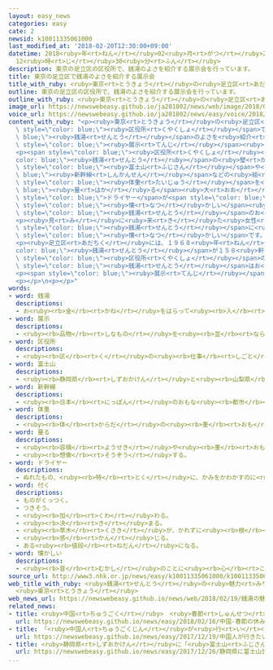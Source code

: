 ```yaml
---
layout: easy_news
categories: easy
cate: 2
newsid: k10011335061000
last_modified_at: '2018-02-20T12:30:00+09:00'
datetime: 2018<ruby>年<rt>ねん</rt></ruby>02<ruby>月<rt>がつ</rt></ruby>20<ruby>日<rt>にち</rt></ruby>
  12<ruby>時<rt>じ</rt></ruby>30<ruby>分<rt>ふん</rt></ruby>
description: 東京の足立区の区役所で、銭湯のよさを紹介する展示会を行っています。
title: 東京の足立区で銭湯のよさを紹介する展示会
title_with_ruby: <ruby>東京<rt>とうきょう</rt></ruby>の<ruby>足立区<rt>あだちく</rt></ruby>で<ruby>銭湯<rt>せんとう</rt></ruby>のよさを<ruby>紹介<rt>しょうかい</rt></ruby>する<ruby>展示<rt>てんじ</rt></ruby><ruby>会<rt>かい</rt></ruby>
outline: 東京の足立区の区役所で、銭湯のよさを紹介する展示会を行っています。
outline_with_ruby: <ruby>東京<rt>とうきょう</rt></ruby>の<ruby>足立区<rt>あだちく</rt></ruby>の<ruby>区役所<rt>くやくしょ</rt></ruby>で、<ruby>銭湯<rt>せんとう</rt></ruby>のよさを<ruby>紹介<rt>しょうかい</rt></ruby>する<ruby>展示<rt>てんじ</rt></ruby><ruby>会<rt>かい</rt></ruby>を<ruby>行<rt>おこな</rt></ruby>っています。
image_url: https://newswebeasy.github.io/ja201802/news/web/image/2018/02/19/K10011335061_1802191418_1802191445_01_03.jpg
voice_url: https://newswebeasy.github.io/ja201802/news/easy/voice/2018/02/20/k10011335061000.mp3
content_with_ruby: "<p><ruby>東京<rt>とうきょう</rt></ruby>の<ruby>足立区<rt>あだちく</rt></ruby>の<span\
  \ style=\"color: blue;\"><ruby>区役所<rt>くやくしょ</rt></ruby></span>で、<span style=\"color:\
  \ blue;\"><ruby>銭湯<rt>せんとう</rt></ruby></span>のよさを<ruby>紹介<rt>しょうかい</rt></ruby>する<span\
  \ style=\"color: blue;\"><ruby>展示<rt>てんじ</rt></ruby></span><ruby>会<rt>かい</rt></ruby>を<ruby>行<rt>おこな</rt></ruby>っています。</p>\n\
  <p><span style=\"color: blue;\"><ruby>区役所<rt>くやくしょ</rt></ruby></span>では、<span style=\"\
  color: blue;\"><ruby>銭湯<rt>せんとう</rt></ruby></span>の<ruby>壁<rt>かべ</rt></ruby>にかいてある<span\
  \ style=\"color: blue;\"><ruby>富士山<rt>ふじさん</rt></ruby></span>や<span style=\"color:\
  \ blue;\"><ruby>新幹線<rt>しんかんせん</rt></ruby></span>などの<ruby>絵<rt>え</rt></ruby>を<ruby>紹介<rt>しょうかい</rt></ruby>しています。<span\
  \ style=\"color: blue;\"><ruby>体重<rt>たいじゅう</rt></ruby></span>を<span style=\"color:\
  \ blue;\"><ruby>量<rt>はか</rt></ruby>る</span><ruby>大<rt>おお</rt></ruby>きな<ruby>体重計<rt>たいじゅうけい</rt></ruby>や、<span\
  \ style=\"color: blue;\">ドライヤー</span>が<span style=\"color: blue;\"><ruby>付<rt>つ</rt></ruby>い</span>ているいすなど、<ruby>昔<rt>むかし</rt></ruby>からある<span\
  \ style=\"color: blue;\"><ruby>懐<rt>なつ</rt></ruby>かしい</span><ruby>物<rt>もの</rt></ruby>もあります。<span\
  \ style=\"color: blue;\"><ruby>銭湯<rt>せんとう</rt></ruby></span>のお<ruby>風呂<rt>ふろ</rt></ruby>に<ruby>入<rt>はい</rt></ruby>っているように<ruby>写真<rt>しゃしん</rt></ruby>を<ruby>撮<rt>と</rt></ruby>ることもできます。</p>\n\
  <p><ruby>見<rt>み</rt></ruby>に<ruby>来<rt>き</rt></ruby>た<ruby>女性<rt>じょせい</rt></ruby>は「<ruby>子<rt>こ</rt></ruby>どものとき、よくきょうだいと<span\
  \ style=\"color: blue;\"><ruby>銭湯<rt>せんとう</rt></ruby></span>に<ruby>行<rt>い</rt></ruby>っていたので<span\
  \ style=\"color: blue;\"><ruby>懐<rt>なつ</rt></ruby>かしい</span>です。また<ruby>行<rt>い</rt></ruby>ってみたくなりました」と<ruby>話<rt>はな</rt></ruby>していました。</p>\n\
  <p><ruby>足立区<rt>あだちく</rt></ruby>には、１９６８<ruby>年<rt>ねん</rt></ruby>には<span style=\"\
  color: blue;\"><ruby>銭湯<rt>せんとう</rt></ruby></span>が１５８<ruby>軒<rt>けん</rt></ruby>ありましたが、<ruby>今<rt>いま</rt></ruby>は３４<ruby>軒<rt>けん</rt></ruby>になっています。<span\
  \ style=\"color: blue;\"><ruby>区役所<rt>くやくしょ</rt></ruby></span>の<ruby>人<rt>ひと</rt></ruby>は「<span\
  \ style=\"color: blue;\"><ruby>銭湯<rt>せんとう</rt></ruby></span>はお<ruby>風呂<rt>ふろ</rt></ruby>が<ruby>広<rt>ひろ</rt></ruby>くて<ruby>疲<rt>つか</rt></ruby>れた<ruby>体<rt>からだ</rt></ruby>にいいです。<ruby>旅行<rt>りょこう</rt></ruby>の<ruby>気分<rt>きぶん</rt></ruby>も<ruby>楽<rt>たの</rt></ruby>しむことができるので、ぜひ<ruby>行<rt>い</rt></ruby>ってもらいたいです」と<ruby>話<rt>はな</rt></ruby>していました。</p>\n\
  <p><span style=\"color: blue;\"><ruby>展示<rt>てんじ</rt></ruby></span><ruby>会<rt>かい</rt></ruby>は、２５<ruby>日<rt>にち</rt></ruby>までです。</p>\n\
  <p></p>\n<p></p>"
words:
- word: 銭湯
  descriptions:
  - お<ruby><rb>金</rb><rt>かね</rt></ruby>をはらって<ruby><rb>入</rb><rt>はい</rt></ruby>るふろ。ふろ<ruby><rb>屋</rb><rt>や</rt></ruby>。<ruby><rb>公衆浴場</rb><rt>こうしゅうよくじょう</rt></ruby>。
- word: 展示
  descriptions:
  - <ruby><rb>品物</rb><rt>しなもの</rt></ruby>を<ruby><rb>並</rb><rt>なら</rt></ruby>べて、<ruby><rb>多</rb><rt>おお</rt></ruby>くの<ruby><rb>人</rb><rt>ひと</rt></ruby>に<ruby><rb>見</rb><rt>み</rt></ruby>せること。
- word: 区役所
  descriptions:
  - <ruby><rb>区</rb><rt>く</rt></ruby>の<ruby><rb>仕事</rb><rt>しごと</rt></ruby>をする<ruby><rb>役所</rb><rt>やくしょ</rt></ruby>。
- word: 富士山
  descriptions:
  - <ruby><rb>静岡県</rb><rt>しずおかけん</rt></ruby>と<ruby><rb>山梨県</rb><rt>やまなしけん</rt></ruby>の<ruby><rb>境</rb><rt>さかい</rt></ruby>にある、<ruby><rb>日本一</rb><rt>にっぽんいち</rt></ruby><ruby><rb>高</rb><rt>たか</rt></ruby>い<ruby><rb>山</rb><rt>やま</rt></ruby>。<ruby><rb>高</rb><rt>たか</rt></ruby>さは３７７６メートル。<ruby><rb>江戸時代</rb><rt>えどじだい</rt></ruby>に<ruby><rb>大</rb><rt>おお</rt></ruby>きな<ruby><rb>噴火</rb><rt>ふんか</rt></ruby>があった。
- word: 新幹線
  descriptions:
  - <ruby><rb>日本</rb><rt>にっぽん</rt></ruby>のおもな<ruby><rb>都市</rb><rt>とし</rt></ruby>を<ruby><rb>結</rb><rt>むす</rt></ruby>んで、<ruby><rb>速</rb><rt>はや</rt></ruby>く<ruby><rb>人</rb><rt>ひと</rt></ruby>を<ruby><rb>運</rb><rt>はこ</rt></ruby>ぶための<ruby><rb>高速鉄道</rb><rt>こうそくてつどう</rt></ruby>。<ruby><rb>東海道新幹線</rb><rt>とうかいどうしんかんせん</rt></ruby>、<ruby><rb>山陽新幹線</rb><rt>さんようしんかんせん</rt></ruby>、<ruby><rb>上越新幹線</rb><rt>じょうえつしんかんせん</rt></ruby>、<ruby><rb>長野新幹線</rb><rt>ながのしんかんせん</rt></ruby>、<ruby><rb>東北新幹線</rb><rt>とうほくしんかんせん</rt></ruby>、<ruby><rb>山形新幹線</rb><rt>やまがたしんかんせん</rt></ruby>、<ruby><rb>秋田新幹線</rb><rt>あきたしんかんせん</rt></ruby>、<ruby><rb>九州新幹線</rb><rt>きゅうしゅうしんかんせん</rt></ruby>がある。
- word: 体重
  descriptions:
  - <ruby><rb>体</rb><rt>からだ</rt></ruby>の<ruby><rb>重</rb><rt>おも</rt></ruby>さ。
- word: 量る
  descriptions:
  - <ruby><rb>容積</rb><rt>ようせき</rt></ruby>や<ruby><rb>重</rb><rt>おも</rt></ruby>さを<ruby><rb>調</rb><rt>しら</rt></ruby>べる。
  - <ruby><rb>想像</rb><rt>そうぞう</rt></ruby>する。
- word: ドライヤー
  descriptions:
  - ぬれたもの、<ruby><rb>特</rb><rt>とく</rt></ruby>に、かみをかわかすのに<ruby><rb>使</rb><rt>つか</rt></ruby>う<ruby><rb>道具</rb><rt>どうぐ</rt></ruby>。
- word: 付く
  descriptions:
  - ものがくっつく。
  - つきそう。
  - <ruby><rb>加</rb><rt>くわ</rt></ruby>わる。
  - <ruby><rb>決</rb><rt>き</rt></ruby>まる。
  - <ruby><rb>草木</rb><rt>くさき</rt></ruby>が、かれずに<ruby><rb>根</rb><rt>ね</rt></ruby>をおろす。
  - <ruby><rb>感</rb><rt>かん</rt></ruby>じる。
  - ある<ruby><rb>値段</rb><rt>ねだん</rt></ruby>になる。
- word: 懐かしい
  descriptions:
  - <ruby><rb>昔</rb><rt>むかし</rt></ruby>のことに<ruby><rb>心</rb><rt>こころ</rt></ruby>がひかれる。したわしい。
source_url: http://www3.nhk.or.jp/news/easy/k10011335061000/k10011335061000.html
web_title_with_ruby: <ruby>銭湯<rt>せんとう</rt></ruby>の<ruby>魅力<rt>みりょく</rt></ruby><ruby>伝<rt>つた</rt></ruby>える<ruby>展示会<rt>てんじかい</rt></ruby>
  <ruby>東京<rt>とうきょう</rt></ruby>
web_news_url: https://newswebeasy.github.io/news/web/2018/02/19/銭湯の魅力伝える展示会-東京
related_news:
- title: <ruby>中国<rt>ちゅうごく</rt></ruby>　<ruby>春節<rt>しゅんせつ</rt></ruby>の<ruby>休<rt>やす</rt></ruby>みに６５０<ruby>万<rt>まん</rt></ruby><ruby>人<rt>にん</rt></ruby>が<ruby>外国<rt>がいこく</rt></ruby><ruby>旅行<rt>りょこう</rt></ruby>に<ruby>行<rt>い</rt></ruby>く
  url: https://newswebeasy.github.io/news/easy/2018/02/16/中国-春節の休みに650万人が外国旅行に行く
- title: 「<ruby>中国人<rt>ちゅうごくじん</rt></ruby>が<ruby>行<rt>い</rt></ruby>きたい<ruby>国<rt>くに</rt></ruby>」で<ruby>日本<rt>にっぽん</rt></ruby>が<ruby>初<rt>はじ</rt></ruby>めて１<ruby>番<rt>ばん</rt></ruby>になる
  url: https://newswebeasy.github.io/news/easy/2017/12/19/中国人が行きたい国で日本が初めて1番になる
- title: <ruby>静岡県<rt>しずおかけん</rt></ruby>に「<ruby>富士山<rt>ふじさん</rt></ruby><ruby>世界遺産<rt>せかいいさん</rt></ruby>センター」がオープン
  url: https://newswebeasy.github.io/news/easy/2017/12/26/静岡県に富士山世界遺産センターがオープン
...
```


